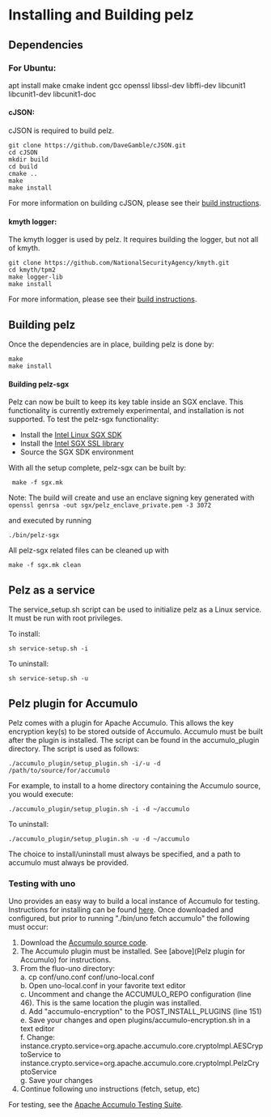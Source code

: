 # Installing and Building pelz

## Dependencies

### For Ubuntu:
apt install make cmake indent gcc openssl libssl-dev libffi-dev libcunit1 libcunit1-dev libcunit1-doc

#### cJSON:
cJSON is required to build pelz.  

    git clone https://github.com/DaveGamble/cJSON.git
    cd cJSON
    mkdir build
    cd build
    cmake ..
    make
    make install

For more information on building cJSON, please see their [build instructions](https://github.com/DaveGamble/cJSON#building).

#### kmyth logger:
The kmyth logger is used by pelz. It requires building the logger, but not all of kmyth.  

    git clone https://github.com/NationalSecurityAgency/kmyth.git
    cd kmyth/tpm2
    make logger-lib
    make install

For more information, please see their [build instructions](https://github.com/NationalSecurityAgency/kmyth/blob/main/tpm2/INSTALL.md).
## Building pelz
Once the dependencies are in place, building pelz is done by:

    make
    make install

#### Building pelz-sgx
Pelz can now be built to keep its key table inside an SGX enclave. This functionality is currently extremely experimental, and installation is not supported. To test the pelz-sgx functionality:
 * Install the [Intel Linux SGX SDK](https://github.com/intel/linux-sgx)
 * Install the [Intel SGX SSL library](https://github.com/intel/intel-sgx-ssl)
 * Source the SGX SDK environment

With all the setup complete, pelz-sgx can be built by:

     make -f sgx.mk

Note: The build will create and use an enclave signing key generated with ```openssl genrsa -out sgx/pelz_enclave_private.pem -3 3072```
     
and executed by running

	./bin/pelz-sgx

All pelz-sgx related files can be cleaned up with

    make -f sgx.mk clean

## Pelz as a service
The service_setup.sh script can be used to initialize pelz as a Linux service. It must be run with root privileges.

To install:

	sh service-setup.sh -i

To uninstall:

	sh service-setup.sh -u

## Pelz plugin for Accumulo
Pelz comes with a plugin for Apache Accumulo. This allows the key encryption key(s) to be stored outside of Accumulo. Accumulo must be built after the plugin is installed. The script can be found in the accumulo_plugin directory. The script is used as follows:

    ./accumulo_plugin/setup_plugin.sh -i/-u -d /path/to/source/for/accumulo

For example, to install to a home directory containing the Accumulo source, you would execute:

    ./accumulo_plugin/setup_plugin.sh -i -d ~/accumulo

To uninstall:

    ./accumulo_plugin/setup_plugin.sh -u -d ~/accumulo

The choice to install/uninstall must always be specified, and a path to accumulo must always be provided.

### Testing with uno
Uno provides an easy way to build a local instance of Accumulo for testing. Instructions for installing can be found [here](https://github.com/apache/fluo-uno). Once downloaded and configured, but prior to running "./bin/uno fetch accumulo" the following must occur:  

1. Download the [Accumulo source code](https://github.com/apache/accumulo).
2. The Accumulo plugin must be installed. See [above](Pelz plugin for Accumulo) for instructions.
3. From the fluo-uno directory:  
    a. cp conf/uno.conf conf/uno-local.conf  
    b. Open uno-local.conf in your favorite text editor  
    c. Uncomment and change the ACCUMULO_REPO configuration (line 46). This is the same location the plugin was installed.  
    d. Add "accumulo-encryption" to the POST_INSTALL_PLUGINS (line 151)  
    e. Save your changes and open plugins/accumulo-encryption.sh in a text editor  
    f. Change:  
        instance.crypto.service=org.apache.accumulo.core.cryptoImpl.AESCryptoService to  
        instance.crypto.service=org.apache.accumulo.core.cryptoImpl.PelzCryptoService  
    g. Save your changes  
4. Continue following uno instructions (fetch, setup, etc)

For testing, see the [Apache Accumulo Testing Suite](https://github.com/apache/accumulo-testing).
